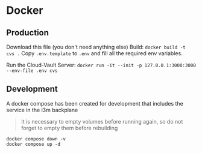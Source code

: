 # Docker

## Production

Download this file (you don't need anything else)
Build: `docker build -t cvs .`
Copy `.env.template` to `.env` and fill all the required env variables.

Run the Cloud-Vault Server: `docker run -it --init -p 127.0.0.1:3000:3000 --env-file .env cvs`

## Development

A docker compose has been created for development that includes the service in the i3m backplane

> It is necessary to empty volumes before running again, so do not forget to empty them before rebuilding

```console
docker compose down -v
docker compose up -d
```
